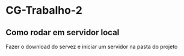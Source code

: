 # CG-Trabalho-2
## Como rodar em servidor local
Fazer o download do servez e iniciar um servidor na pasta do projeto
